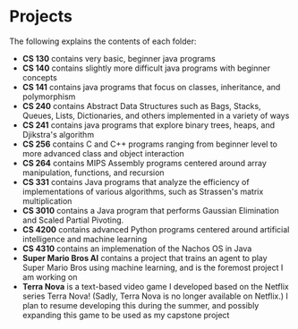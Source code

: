 # Projects

The following explains the contents of each folder:

<ul>

<li><strong>CS 130</strong> contains very basic, beginner java programs</li>
<li><strong>CS 140</strong> contains slightly more difficult java programs with beginner concepts</li>
<li><strong>CS 141</strong> contains java programs that focus on classes, inheritance, and polymorphism</li>
<li><strong>CS 240</strong> contains Abstract Data Structures such as Bags, Stacks, Queues, Lists, Dictionaries, and others implemented in a variety of ways</li>
<li><strong>CS 241</strong> contains java programs that explore binary trees, heaps, and Djikstra's algorithm</li>
<li><strong>CS 256</strong> contains C and C++ programs ranging from beginner level to more advanced class and object interaction</li>
<li><strong>CS 264</strong> contains MIPS Assembly programs centered around array manipulation, functions, and recursion
<li><strong>CS 331</strong> contains Java programs that analyze the efficiency of implementations of various algorithms, such as Strassen's matrix multiplication</li>
<li><strong>CS 3010</strong> contains a Java program that performs Gaussian Elimination and Scaled Partial Pivoting.
<li><strong>CS 4200</strong> contains advanced Python programs centered around artificial intelligence and machine learning</li>
<li><strong>CS 4310</strong> contains an implemenation of the Nachos OS in Java</li>
<li><strong>Super Mario Bros AI</strong> contains a project that trains an agent to play Super Mario Bros using machine learning, and is the foremost project I am working on</li>
<li><strong>Terra Nova</strong> is a text-based video game I developed based on the Netflix series Terra Nova! (Sadly, Terra Nova is no longer available on Netflix.) I plan to resume developing this during the summer, and possibly expanding this game to be used as my capstone project</li>
  
</ul>